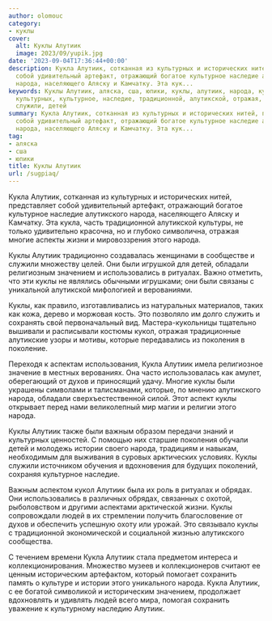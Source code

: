 ```yaml
---
author: olomouc
category:
- куклы
cover:
  alt: Куклы Алутиик
  image: 2023/09/yupik.jpg
date: '2023-09-04T17:36:44+00:00'
description: Кукла Алутиик, сотканная из культурных и исторических нитей, представляет
  собой удивительный артефакт, отражающий богатое культурное наследие алутикского
  народа, населяющего Аляску и Камчатку. Эта кук...
keywords: Куклы Алутиик, аляска, сша, юпики, куклы, алутиик, народа, кукла, алутикского,
  культурных, культурное, наследие, традиционной, алутикской, отражая, многие, жизни,
  служили, детей
summary: Кукла Алутиик, сотканная из культурных и исторических нитей, представляет
  собой удивительный артефакт, отражающий богатое культурное наследие алутикского
  народа, населяющего Аляску и Камчатку. Эта кук...
tag:
- аляска
- сша
- юпики
title: Куклы Алутиик
url: /sugpiaq/
---
```


Кукла Алутиик, сотканная из культурных и исторических нитей, представляет собой удивительный артефакт, отражающий богатое культурное наследие алутикского народа, населяющего Аляску и Камчатку. Эта кукла, часть традиционной алутикской культуры, не только удивительно красочна, но и глубоко символична, отражая многие аспекты жизни и мировоззрения этого народа.

Куклы Алутиик традиционно создавалась женщинами в сообществе и служили множеству целей. Они были игрушкой для детей, обладали религиозным значением и использовались в ритуалах. Важно отметить, что эти куклы не являлись обычными игрушками; они были связаны с уникальной алутикской мифологией и верованиями.

Куклы, как правило, изготавливались из натуральных материалов, таких как кожа, дерево и моржовая кость. Это позволяло им долго служить и сохранять свой первоначальный вид. Мастера-кукольницы тщательно вышивали и расписывали костюмы кукол, отражая традиционные алутикские узоры и мотивы, которые передавались из поколения в поколение.

Переходя к аспектам использования, Кукла Алутиик имела религиозное значение в местных верованиях. Она часто использовалась как амулет, оберегающий от духов и приносящий удачу. Многие куклы были украшены символами и талисманами, которые, по мнению алутикского народа, обладали сверхъестественной силой. Этот аспект куклы открывает перед нами великолепный мир магии и религии этого народа.

Куклы Алутиик также были важным образом передачи знаний и культурных ценностей. С помощью них старшие поколения обучали детей и молодежь истории своего народа, традициям и навыкам, необходимым для выживания в суровых арктических условиях. Куклы служили источником обучения и вдохновения для будущих поколений, сохраняя культурное наследие.

Важным аспектом кукол Алутиик была их роль в ритуалах и обрядах. Они использовались в различных обрядах, связанных с охотой, рыболовством и другими аспектами арктической жизни. Куклы сопровождали людей в их стремлении получить благословение от духов и обеспечить успешную охоту или урожай. Это связывало куклы с традиционной экономической и социальной жизнью алутикского сообщества.

С течением времени Кукла Алутиик стала предметом интереса и коллекционирования. Множество музеев и коллекционеров считают ее ценным историческим артефактом, который помогает сохранить память о культуре и истории этого уникального народа. Кукла Алутиик, с ее богатой символикой и историческим значением, продолжает вдохновлять и удивлять людей всего мира, помогая сохранить уважение к культурному наследию Алутиик.